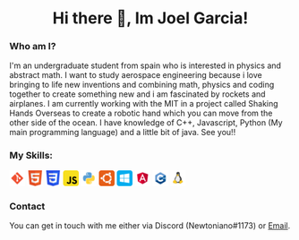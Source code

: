 <h1 align="center"> Hi there 👋, Im Joel Garcia! </h1>

### Who am I?
I'm an undergraduate student from spain who is interested in physics and abstract math. I want to study aerospace engineering because i love bringing to life new inventions and combining math, physics and coding together to create something new and i am fascinated by rockets and airplanes. I am currently working with the MIT in a project called Shaking Hands Overseas to create a robotic hand which you can move from the other side of the ocean. I have knowledge of C++, Javascript, Python (My main programming language) and a little bit of java. See you!!

### My Skills:
<p align="left">
    <img height="28" width="28" src="https://raw.githubusercontent.com/edent/SuperTinyIcons/master/images/svg/git.svg" />
    <img height="28" width="28" src="https://raw.githubusercontent.com/edent/SuperTinyIcons/master/images/svg/html5.svg" />
    <img height="28" width="28" src="https://raw.githubusercontent.com/edent/SuperTinyIcons/master/images/svg/css3.svg" />
    <img height="28" width="28" src="https://raw.githubusercontent.com/edent/SuperTinyIcons/master/images/svg/javascript.svg" />
    <img height="28" width="28" src="https://raw.githubusercontent.com/edent/SuperTinyIcons/master/images/svg/python.svg" />
    <img height="28" width="28" src="https://raw.githubusercontent.com/edent/SuperTinyIcons/master/images/svg/ubuntu.svg" />
    <img height="28" width="28" src="https://raw.githubusercontent.com/edent/SuperTinyIcons/master/images/svg/windows.svg" />
    <img height="28" width="28" src="https://raw.githubusercontent.com/edent/SuperTinyIcons/327222cbc79748bb5ab29aa33671e3de35837ec7/images/svg/angular.svg"/>
    <img height="28" width="28" src="https://raw.githubusercontent.com/edent/SuperTinyIcons/327222cbc79748bb5ab29aa33671e3de35837ec7/images/svg/cplusplus.svg"/>
    <img height="28" width="28" src="https://raw.githubusercontent.com/edent/SuperTinyIcons/327222cbc79748bb5ab29aa33671e3de35837ec7/images/svg/linux.svg"/>
</p>


### Contact

You can get in touch with me either via Discord (Newtoniano#1173) or <a href = "mailto: joel.garcia1202@hotmail.com">Email</a>.<br>
